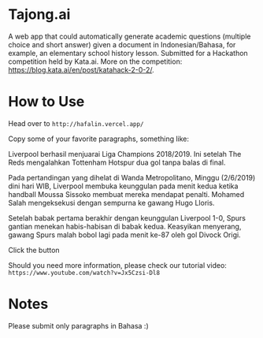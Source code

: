 # Tajong.ai

A web app that could automatically generate academic questions (multiple choice and short answer) given a document in Indonesian/Bahasa, for example, an elementary school history lesson. Submitted for a Hackathon competition held by Kata.ai. More on the competition: https://blog.kata.ai/en/post/katahack-2-0-2/.

# How to Use

Head over to ```http://hafalin.vercel.app/```

Copy some of your favorite paragraphs, something like:

Liverpool berhasil menjuarai Liga Champions 2018/2019. Ini setelah The Reds mengalahkan Tottenham Hotspur dua gol tanpa balas di final.

Pada pertandingan yang dihelat di Wanda Metropolitano, Minggu (2/6/2019) dini hari WIB, Liverpool membuka keunggulan pada menit kedua ketika handball Moussa Sissoko membuat mereka mendapat penalti. Mohamed Salah mengeksekusi dengan sempurna ke gawang Hugo Lloris.

Setelah babak pertama berakhir dengan keunggulan Liverpool 1-0, Spurs gantian menekan habis-habisan di babak kedua. Keasyikan menyerang, gawang Spurs malah bobol lagi pada menit ke-87 oleh gol Divock Origi.

Click the button 

Should you need more information, please check our tutorial video: ```https://www.youtube.com/watch?v=Jx5Czsi-Dl8```

# Notes

Please submit only paragraphs in Bahasa :)
